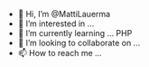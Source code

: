 - 👋 Hi, I’m @MattiLauerma
- 👀 I’m interested in ...
- 🌱 I’m currently learning ... PHP
- 💞️ I’m looking to collaborate on ...
- 📫 How to reach me ...

<!---
MattiLauerma/MattiLauerma is a ✨ special ✨ repository because its `README.md` (this file) appears on your GitHub profile.
You can click the Preview link to take a look at your changes.
--->
